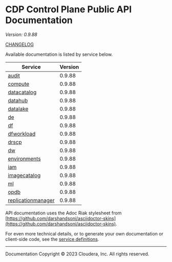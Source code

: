 # CDP Control Plane Public API Documentation

*Version: 0.9.88*

[CHANGELOG](CHANGELOG.md)

Available documentation is listed by service below.

| Service | Version |
| --- | --- |
| [audit](./audit/index.html) | 0.9.88 |
| [compute](./compute/index.html) | 0.9.88 |
| [datacatalog](./datacatalog/index.html) | 0.9.88 |
| [datahub](./datahub/index.html) | 0.9.88 |
| [datalake](./datalake/index.html) | 0.9.88 |
| [de](./de/index.html) | 0.9.88 |
| [df](./df/index.html) | 0.9.88 |
| [dfworkload](./dfworkload/index.html) | 0.9.88 |
| [drscp](./drscp/index.html) | 0.9.88 |
| [dw](./dw/index.html) | 0.9.88 |
| [environments](./environments/index.html) | 0.9.88 |
| [iam](./iam/index.html) | 0.9.88 |
| [imagecatalog](./imagecatalog/index.html) | 0.9.88 |
| [ml](./ml/index.html) | 0.9.88 |
| [opdb](./opdb/index.html) | 0.9.88 |
| [replicationmanager](./replicationmanager/index.html) | 0.9.88 |

API documentation uses the Adoc Riak stylesheet from
[https://github.com/darshandsoni/asciidoctor-skins](https://github.com/darshandsoni/asciidoctor-skins).

For even more technical details, or to generate your own documentation or client-side code, see the
[service definitions](swagger/).

----

Documentation Copyright © 2023 Cloudera, Inc. All rights reserved.

